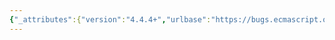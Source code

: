 ```yaml
---
{"_attributes":{"version":"4.4.4+","urlbase":"https://bugs.ecmascript.org/","maintainer":"dherman@mozilla.com"},"bug":{"bug_id":3407,"creation_ts":"2014-12-07 12:14:00 -0800","short_desc":"15.2.1: LexicallyDeclaredNames and LexicallyScopedDeclarations in modules","delta_ts":"2014-12-23 20:23:32 -0800","product":"Draft for 6th Edition","component":"technical issue","version":"Rev 28: October 14, 2014 Draft","rep_platform":"All","op_sys":"All","bug_status":"RESOLVED","resolution":"FIXED","priority":"Normal","bug_severity":"normal","everconfirmed":true,"reporter":{"uid":"andrebargull","name":"André Bargull"},"assigned_to":{"uid":"allen","name":"Allen Wirfs-Brock"},"long_desc":[{"commentid":10815,"comment_count":0,"who":{"uid":"andrebargull","name":"André Bargull"},"bug_when":"2014-12-07 12:14:46 -0800","thetext":"15.2.1  Module Semantics\n\n\nImportDeclaration should not be part of LexicallyDeclaredNames and LexicallyScopedDeclarations, cf. 15.2.1.1 and 15.2.1.21."},{"commentid":11126,"comment_count":1,"who":{"uid":"allen","name":"Allen Wirfs-Brock"},"bug_when":"2014-12-20 11:53:58 -0800","thetext":"fixed in rev30 editor's draft\n\nWe do want to treat imported bindings as lexically declared names.  The rules in 15.2.1.1 have been corrected and updated.\n\nHowever, ImportDeclaration should not be included in LexicallyScopeDeclaration because they are separately instantiated."},{"commentid":11208,"comment_count":2,"who":{"uid":"allen","name":"Allen Wirfs-Brock"},"bug_when":"2014-12-23 20:23:32 -0800","thetext":"fixed in rev30"}]}}
---
```


